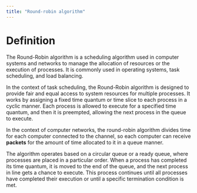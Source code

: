 ```yaml
---
title: "Round-robin algorithm"
---
```


# Definition

The Round-Robin algorithm is a scheduling algorithm used in computer systems and networks to manage the allocation of resources or the execution of processes. It is commonly used in operating systems, task scheduling, and load balancing.

In the context of task scheduling, the Round-Robin algorithm is designed to provide fair and equal access to system resources for multiple processes. It works by assigning a fixed time quantum or time slice to each process in a cyclic manner. Each process is allowed to execute for a specified time quantum, and then it is preempted, allowing the next process in the queue to execute.

In the context of computer networks, the round-robin algorithm divides time for each computer connected to the channel, so each computer can receive **packets** for the amount of time allocated to it in a queue manner.

The algorithm operates based on a circular queue or a ready queue, where processes are placed in a particular order. When a process has completed its time quantum, it is moved to the end of the queue, and the next process in line gets a chance to execute. This process continues until all processes have completed their execution or until a specific termination condition is met.
